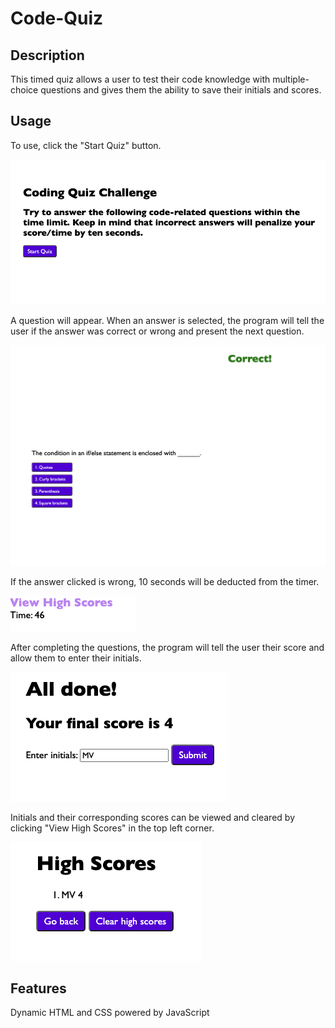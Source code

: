 # Code-Quiz



## Description
  
This timed quiz allows a user to test their code knowledge with multiple-choice questions and gives them the ability to save their initials and scores. 

## Usage

To use, click the "Start Quiz" button.

![quiz instructions and start button](assets/images/start.png)

A question will appear. When an answer is selected, the program will tell the user if the answer was correct or wrong and present the next question.

![question](assets/images/question.png)

If the answer clicked is wrong, 10 seconds will be deducted from the timer.

![timer](assets/images/timer.png)

After completing the questions, the program will tell the user their score and allow them to enter their initials.

![initial entry](assets/images/done.png)

Initials and their corresponding scores can be viewed and cleared by clicking "View High Scores" in the top left corner.

![high scores list](assets/images/scores.png)

## Features

Dynamic HTML and CSS powered by JavaScript